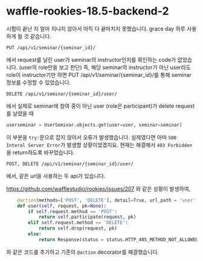 # waffle-rookies-18.5-backend-2

시험이 끝난 지 얼마 지나지 않아서 아직 다 끝마치지 못했습니다. grace day 하루 사용하게 될 것 같습니다.





```
PUT /api/v1/seminar/{seminar_id}/
```
에서 request를 날린 user가 seminar의 instructor인지를 확인하는 code가 없었습니다. (user의 role만을 보고 판단)
즉, 해당 seminar의 instructor가 아닌 user라도 role이 instructor기만 하면 PUT /api/v1/seminar/{seminar_id}/를 통해 seminar 정보를 수정할 수 있었습니다.

```
DELETE /api/v1/seminar/{seminar_id}/user/
```
에서 실제로 seminar에 참여 중이 아닌 user (role은 participant)가 delete request를 날렸을 때
```Python
userseminar = UserSeminar.objects.get(user=user, seminar=seminar)
```
이 부분을 ```try:```문으로 잡지 않아서 오류가 발생했습니다. 실제였다면 아마 ```500 Interal Server Error```가 발생할 상황이었겠지요. 현재는 해결해서 ```403 Forbidden```을 return하도록 바꾸었습니다.

```
POST, DELETE /api/v1/seminar/{seminar_id}/user/
```
에서, 같은 url을 사용하는 두 api가 있습니다.

https://github.com/wafflestudio/rookies/issues/207
와 같은 상황이 발생하여, 

```Python
    @action(methods=['POST', 'DELETE'], detail=True, url_path = 'user', url_name='user') # POST, DELETE /api/v1/seminar/{seminar_id}/user/
    def user(self, request, pk=None):
        if self.request.method == 'POST':
            return self.participate(request, pk)
        elif self.request.method == 'DELETE':
            return self.drop(request, pk)
        else:
            return Response(status = status.HTTP_405_METHOD_NOT_ALLOWED)
 ```
와 같은 코드를 추가하고 기존의 ```@action``` decorator를   해결했습니다.
